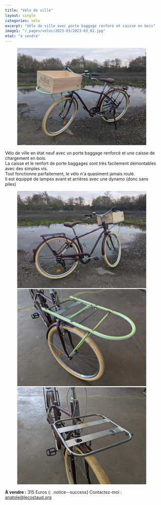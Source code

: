 ```yaml
---
title: "Vélo de ville"
layout: single
categories: velo
excerpt: "Vélo de ville avec porte baggage renforé et caisse en bois"
image1: "/_pages/velos/2023-03/2023-03_02.jpg"
etat: "à vendre"
---
```


<figure class="one">
    <a href="/_pages/velos/2023-03/2023-03_02.jpg"><img src="/_pages/velos/2023-03/2023-03_02.jpg"></a>
    <figcaption></figcaption>
</figure>

Vélo de ville en état neuf avec un porte baggage renforcé et une caisse de chargement en bois.  
La caisse et le renfort de porte baggages sont très facilement démontables avec des simples vis.  
Tout fonctionne parfaitement, le vélo n'a quasiment jamais roulé.  
Il est équippé de lampes avant et arrières avec une dynamo (donc sans piles)

<figure class="half">
    <a href="/_pages/velos/2023-03/2023-03_01.jpg"><img src="/_pages/velos/2023-03/2023-03_01.jpg"></a>
    <a href="/_pages/velos/2023-03/2023-03_03.jpg"><img src="/_pages/velos/2023-03/2023-03_03.jpg"></a>
    <a href="/_pages/velos/2023-03/2023-03_04.jpg"><img src="/_pages/velos/2023-03/2023-03_04.jpg"></a>
    <figcaption></figcaption>
</figure>

**À vendre :** 315 Euros
{: .notice--success}
Contactez-moi : [anatole@lecostaud.org](mailto:anatole@lecostaud.org)
